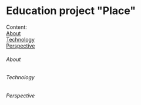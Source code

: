 # Education project "Place"

Content:<br>
[About](#about)<br>
[Technology](#technology)<br>
[Perspective](#perspective)<br>

###### About
###### Technology
###### Perspective
